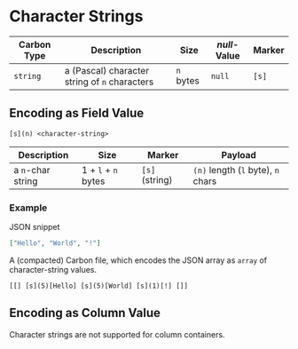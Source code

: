 # Character Strings

Carbon Type     | Description                                         | Size      | *null*-Value | Marker 
----------------|-----------------------------------------------------|-----------|--------------|--------
`string`        | a (Pascal) character string of `n` characters | `n` bytes | `null`       | `[s]`


## Encoding as Field Value

```
[s](n) <character-string>
```


Description                             | Size          | Marker          | Payload
----------------------------------------|---------------|-----------------|-------------------------------------------------
 a `n`-char string  | 1 + `l` + `n` bytes | `[s]` (string)  | `(n)` length (`l` byte), `n` chars
 

### Example

JSON snippet
```json
["Hello", "World", "!"]
```

A (compacted) Carbon file, which encodes the JSON array as `array` of character-string values.

```
[[] [s](5)[Hello] [s](5)[World] [s](1)[!] []]
```

## Encoding as Column Value


Character strings are not supported for column containers.
